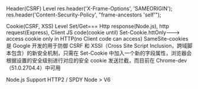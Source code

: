 
Header(CSRF) Level
res.header('X-Frame-Options', 'SAMEORIGIN');
res.header('Content-Security-Policy', "frame-ancestors 'self'");


Cookie(CSRF, XSS) Level
Set/Get=== Http response(Node.js), http request(Express),  Client JS code(cookie until)
Set-Cookie.httOnly---> access cookie only in HTTP(no Client code can access)
SameSite-cookies 是 Google 开发的用于防御 CSRF 和 XSSI（Cross Site Script Inclusion，跨域脚本包含）的新安全机制，只需在 Set-Cookie 中加入一个新的字段属性，浏览器会根据设置的安全级别进行对应的安全 cookie 发送拦截，而目前在 Chrome-dev（51.0.2704.4）中可用

Node.js Support HTTP2 / SPDY
Node > V6